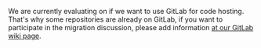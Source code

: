 We are currently evaluating on if we want to use GitLab for code hosting. That's why some repositories are already on GitLab, if you want to participate in the migration discussion, please add information [at our GitLab wiki page](https://github.com/coala/coala/wiki/GitLab).
